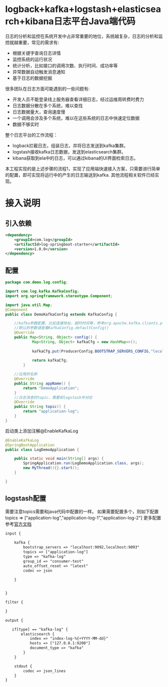 # logback+kafka+logstash+elasticsearch+kibana日志平台Java端代码

日志的分析和监控在系统开发中占非常重要的地位，系统越复杂，日志的分析和监控就越重要，常见的需求有:

* 根据关键字查询日志详情
* 监控系统的运行状况
* 统计分析，比如接口的调用次数、执行时间、成功率等
* 异常数据自动触发消息通知
* 基于日志的数据挖掘

很多团队在日志方面可能遇到的一些问题有:
* 开发人员不能登录线上服务器查看详细日志，经过运维周转费时费力
* 日志数据分散在多个系统，难以查找
* 日志数据量大，查询速度慢
* 一个调用会涉及多个系统，难以在这些系统的日志中快速定位数据
* 数据不够实时

整个日志平台的工作流程：
* logback拦截日志，组装日志，并将日志发送到kafka集群。
* logstash接收kafka日志数据，发送到elasticsearch集群。
* kibana获取到ela中的日志，可以通过kibana的UI界面检索日志。

本工程实现的是上述步骤的流程1，实现了应用端快速接入方案，只需要进行简单的配置，即可实现将运行中的产生的日志输送到kafka.
其他流程相关软件已经实现。
# 接入说明

## 引入依赖
```xml
<dependency>
    <groupId>com.log</groupId>
    <artifactId>log-springboot-starter</artifactId>
    <version>1.0.0</version>
</dependency>
```
## 配置
```java
package com.demo.log.config;

import com.log.kafka.KafkaConfig;
import org.springframework.stereotype.Component;

import java.util.Map;
@Component
public class DemoKafkaConfig extends KafkaConfig {

    //kafka参数配置，比如连接地址，超时时间等，参考org.apache.kafka.clients.producer.ProducerConfig类
    //默认的参数请查看KafkaConfig.defaultConfig()
    @Override
    public Map<String, Object> config() {
            Map<String, Object> kafkaCfg = new HashMap<>();
    
            kafkaCfg.put(ProducerConfig.BOOTSTRAP_SERVERS_CONFIG,"localhost:9092,localhost:9093");
    
            return kafkaCfg;
        }

    //应用的名称
    @Override
    public String appName() {
        return "DemoApplication";
    }
    //日志消息的topic，需要和logstash中对应
    @Override
    public String topic() {
        return "application-log";
    }
}
```
启动类上添加注解@EnableKafkaLog
```java
@EnableKafkaLog
@SpringBootApplication
public class LogDemoApplication {

    public static void main(String[] args) {
        SpringApplication.run(LogDemoApplication.class, args);
        new MyThread(){}.start();
    }

}
```
## logstash配置
需要注意topics需要和java代码中配置的一样。
如果需要配置多个，则如下配置
topics => ["application-log","application-log-1","application-log-2"]
更多配置参考[官方文档](https://www.elastic.co/guide/en/logstash/current/plugins-inputs-kafka.html)
```xml
input {
    
    kafka {
	    bootstrap_servers => "localhost:9092,localhost:9093"
	    topics => ["application-log"]
        type => "kafka-log"
        group_id => "consumer-test"
        auto_offset_reset => "latest"
        codec => json
   
    }


}

filter {

}

output {

   if[type] == "kafka-log" {
	   elasticsearch {
	       index => "index-log-%{+YYYY-MM-dd}"
	       hosts => ["127.0.0.1:9200"]
	       document_type => "kafka"
        }
    }

    stdout {
        codec => json_lines
    }
}

```